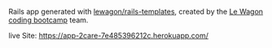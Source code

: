 Rails app generated with [lewagon/rails-templates](https://github.com/lewagon/rails-templates), created by the [Le Wagon coding bootcamp](https://www.lewagon.com) team.

live Site: https://app-2care-7e485396212c.herokuapp.com/

